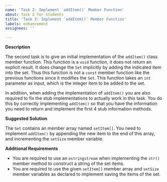 ```yaml
---
name: 'Task 2: Implement `addItem()` Member Function'
about: Task 2 for Students
title: 'Task 2: Implement `addItem()` Member Function'
labels: enhancement
assignees: ''

---
```


**Description**

The second task is to give an initial implementation of the `addItem()` class member function.  This function is a `void` function, it does not return an explicit result.  It does change the `Set` implicitly by adding the indicated item into the set.  Thus this function is not a `const` member function like the previous functions since it modifies the `Set`.  This function takes an `int` parameter as input, which is the integer item to be added to the set.

In addition, when adding the implementation of `addItem()` you are also required to fix the stub implementations to actually work in this task.  You do this by correctly implementing `addItem()` so that you have the information you need to return and implement the first 4 stub information methods.

**Suggested Solution**

The `Set` contains an member array named `setItem[]`.  You need to implement `addItem()` by appending the new item to the end of this array, and incrementing the `setSize` member variable.

**Additional Requirements**

- You are required to use an `ostringstream` when implementing the `str()` member method to construct a string of the set items.
- You are required to use the given `setItem[]` member array and `setSize` member variables as declared to implement saving the items of the set.
